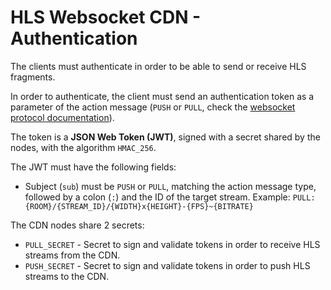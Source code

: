 # HLS Websocket CDN - Authentication

The clients must authenticate in order to be able to send or receive HLS fragments.

In order to authenticate, the client must send an authentication token as a parameter of the action message (`PUSH` or `PULL`, check the [websocket protocol documentation](./websocket-protocol.md)).

The token is a **JSON Web Token (JWT)**, signed with a secret shared by the nodes, with the algorithm `HMAC_256`.

The JWT must have the following fields:

 - Subject (`sub`) must be `PUSH` or `PULL`, matching the action message type, followed by a colon (`:`) and the ID of the target stream. Example: `PULL:{ROOM}/{STREAM_ID}/{WIDTH}x{HEIGHT}-{FPS}~{BITRATE}`

The CDN nodes share 2 secrets:

 - `PULL_SECRET` - Secret to sign and validate tokens in order to receive HLS streams from the CDN.
 - `PUSH_SECRET` - Secret to sign and validate tokens in order to push HLS streams to the CDN.
